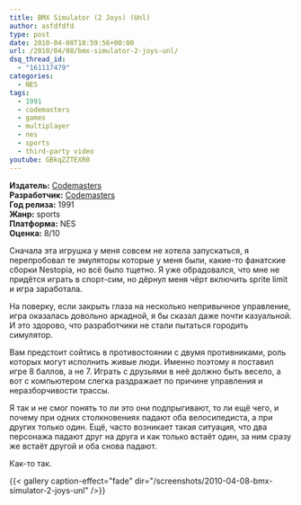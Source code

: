 ```yaml
---
title: BMX Simulator (2 Joys) (Unl)
author: asfdfdfd
type: post
date: 2010-04-08T18:59:56+00:00
url: /2010/04/08/bmx-simulator-2-joys-unl/
dsq_thread_id:
  - "161117479"
categories:
  - NES
tags:
  - 1991
  - codemasters
  - games
  - multiplayer
  - nes
  - sports
  - third-party video  
youtube: GBkqZZTEXR0  
---
```

**Издатель:** [Codemasters][1]  
**Разработчик:** [Codemasters][1]  
**Год релиза:** 1991  
**Жанр:** sports  
**Платформа:** NES  
**Оценка:** 8/10

Сначала эта игрушка у меня совсем не хотела запускаться, я перепробовал те эмуляторы которые у меня были, какие-то фанатские сборки Nestopia, но всё было тщетно. Я уже обрадовался, что мне не придётся играть в спорт-сим, но дёрнул меня чёрт включить sprite limit и игра заработала.

<!--more-->

На поверку, если закрыть глаза на несколько непривычное управление, игра оказалась довольно аркадной, я бы сказал даже почти казуальной. И это здорово, что разработчики не стали пытаться городить симулятор.

Вам предстоит сойтись в противостоянии с двумя противниками, роль которых могут исполнить живые люди. Именно поэтому я поставил игре 8 баллов, а не 7. Играть с друзьями в неё должно быть весело, а вот с компьютером слегка раздражает по причине управления и неразборчивости трассы.

Я так и не смог понять то ли это они подпрыгивают, то ли ещё чего, и почему при одних столкновениях падают оба велосипедиста, а при других только один. Ещё, часто возникает такая ситуация, что два персонажа падают друг на друга и как только встаёт один, за ним сразу же встаёт другой и оба снова падают.

Как-то так.

{{< gallery caption-effect="fade" dir="/screenshots/2010-04-08-bmx-simulator-2-joys-unl" />}}

 [1]: https://www.mobygames.com/company/codemasters-software-company-limited
